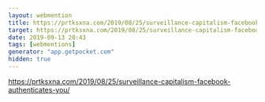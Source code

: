 ```yaml
---
layout: webmention
title: https://prtksxna.com/2019/08/25/surveillance-capitalism-facebook-authenticates-you/
target: https://prtksxna.com/2019/08/25/surveillance-capitalism-facebook-authenticates-you/
date: 2019-09-13 20:43
tags: [webmentions]
generator: "app.getpocket.com"
hidden: true
---
```


https://prtksxna.com/2019/08/25/surveillance-capitalism-facebook-authenticates-you/